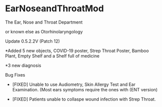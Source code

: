 # EarNoseandThroatMod
The Ear, Nose and Throat Department

or known else as Otorhinolaryngology

Update 0.5.2.2V (Patch 12)

*Added 5 new objects, COVID-19 poster, Strep Throat Poster, Bamboo Plant, Empty Shelf and a Shelf full of medicine

*3 new diagnosis

Bug Fixes

* [FIXED] Unable to use Audiometry, Skin Allergy Test and Ear Examination. (Most ears symptoms require the ones with (ENT version)

* [FIXED] Patients unable to collaspe wound infection with Strep Throat.

